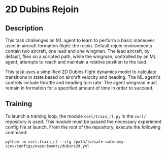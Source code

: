 # 2D Dubins Rejoin

## Description

This task challenges an ML agent to learn to perform a basic maneuver
used in aircraft formation flight: the rejoin. Default rejoin environments
contain two aircraft, one lead and one wingman. The lead aircraft, by default, 
flies on a scripted path, while the wingman, controlled by an ML agent, attempts
to reach and maintain a relative position to the lead.

This task uses a simplified 2D Dubins flight dynamics model to calculate
transitions in state based on aircraft velocity and heading. The ML agent's controls
include throttle and heading turn rate. The agent wingman must remain in formation
for a specified amount of time in order to succeed.


## Training

To launch a training loop, the module `corl/train_rl.py` in the `corl/` repository 
is used. This module must be passed the necessary experiment config file at launch. 
From the root of the repository, execute the following command:

```commandline
python -m corl.train_rl --cfg /path/to/safe-autonomy-sims/configs/experiments/dubins2d.yml
```


